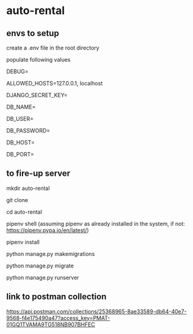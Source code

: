 # auto-rental

## envs to setup

create a .env file in the root directory

populate following values

DEBUG=

ALLOWED_HOSTS=127.0.0.1, localhost

DJANGO_SECRET_KEY=

DB_NAME=

DB_USER=

DB_PASSWORD=

DB_HOST=

DB_PORT=

## to fire-up server

mkdir auto-rental

git clone 

cd auto-rental

pipenv shell (assuming pipenv as already installed in the system, if not: https://pipenv.pypa.io/en/latest/)

pipenv install

python manage.py makemigrations

python manage.py migrate

python manage.py runserver

## link to postman collection

https://api.postman.com/collections/25368965-8ae33589-db64-40e7-9568-f4e175490a47?access_key=PMAT-01GQ1TVAMA9TG518NB907BHFEC

